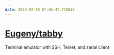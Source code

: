 ```yaml
---
date: 2025-02-18 07:06:47.776810
---
```


# [Eugeny/tabby](https://github.com/Eugeny/tabby)

Terminal emulator with SSH, Telnet, and serial client